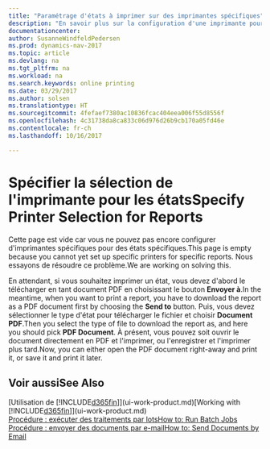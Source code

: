 ```yaml
---
title: "Paramétrage d'états à imprimer sur des imprimantes spécifiques"
description: "En savoir plus sur la configuration d'une imprimante pour un état et l'utilisation de la fenêtre Sélections d'imprimantes."
documentationcenter: 
author: SusanneWindfeldPedersen
ms.prod: dynamics-nav-2017
ms.topic: article
ms.devlang: na
ms.tgt_pltfrm: na
ms.workload: na
ms.search.keywords: online printing
ms.date: 03/29/2017
ms.author: solsen
ms.translationtype: HT
ms.sourcegitcommit: 4fefaef7380ac10836fcac404eea006f55d8556f
ms.openlocfilehash: 4c31738da8ca833c06d976d26b9cb170a05fd46e
ms.contentlocale: fr-ch
ms.lasthandoff: 10/16/2017

---
```

# <a name="specify-printer-selection-for-reports"></a><span data-ttu-id="97ee4-103">Spécifier la sélection de l'imprimante pour les états</span><span class="sxs-lookup"><span data-stu-id="97ee4-103">Specify Printer Selection for Reports</span></span>
<span data-ttu-id="97ee4-104">Cette page est vide car vous ne pouvez pas encore configurer d'imprimantes spécifiques pour des états spécifiques.</span><span class="sxs-lookup"><span data-stu-id="97ee4-104">This page is empty because you cannot yet set up specific printers for specific reports.</span></span> <span data-ttu-id="97ee4-105">Nous essayons de résoudre ce problème.</span><span class="sxs-lookup"><span data-stu-id="97ee4-105">We are working on solving this.</span></span>

<span data-ttu-id="97ee4-106">En attendant, si vous souhaitez imprimer un état, vous devez d'abord le télécharger en tant document PDF en choisissant le bouton **Envoyer à**.</span><span class="sxs-lookup"><span data-stu-id="97ee4-106">In the meantime, when you want to print a report, you have to download the report as a PDF document first by choosing the **Send to** button.</span></span> <span data-ttu-id="97ee4-107">Puis, vous devez sélectionner le type d'état pour télécharger le fichier et choisir **Document PDF**.</span><span class="sxs-lookup"><span data-stu-id="97ee4-107">Then you select the type of file to download the report as, and here you should pick **PDF Document**.</span></span> <span data-ttu-id="97ee4-108">À présent, vous pouvez soit ouvrir le document directement en PDF et l'imprimer, ou l'enregistrer et l'imprimer plus tard.</span><span class="sxs-lookup"><span data-stu-id="97ee4-108">Now, you can either open the PDF document right-away and print it, or save it and print it later.</span></span>

<!--

You can set up reports so that they must be printed on a specific printer. The following are some uses of printer selection:

- You can print reports on special company letterhead.
- You can print reports on different paper sizes.
- You can print reports on the default printer of a specified employee.

You use the **Printer Selections** window to set different values to obtain different output. If you set a specific printer selection, then it takes precedence over a more general printer selection. For example, you can set a printer selection that has values in the **User ID**, **Report ID**, and **Printer Name** fields. This printer selection takes precedence over a printer selection that has blank entries in the **User ID** or **Report ID** fields.

The following table describes the combination of values to specify when you set up printer selections for a report.

|To                                                 |Set the following values                                             |
|---------------------------------------------------|---------------------------------------------------------------------|
|Print a report to a specific printer for all users |Specify values in the **Report ID** and **Printer Name** fields and leave the **User ID** field blank.|
|Print all reports to a specific printer for a specific user|Specify values in the **User ID** and **Printer Name** fields and leave the **Report ID** field blank.|
|Set the default printer for all reports|Specify a value in the **Printer Name** field and leave the **User ID** and **Report ID** fields blank.|
|Print a specific report to the user’s default printer|Specify a value in the **Report ID** field and leave the **Printer Name** and **User ID** fields blank.|
|Print a specific report to a specific printer for a specific user|Specify values in all three fields.|
-->

## <a name="see-also"></a><span data-ttu-id="97ee4-109">Voir aussi</span><span class="sxs-lookup"><span data-stu-id="97ee4-109">See Also</span></span>
<span data-ttu-id="97ee4-110">[Utilisation de [!INCLUDE[d365fin](includes/d365fin_md.md)]](ui-work-product.md)</span><span class="sxs-lookup"><span data-stu-id="97ee4-110">[Working with [!INCLUDE[d365fin](includes/d365fin_md.md)]](ui-work-product.md)</span></span>  
[<span data-ttu-id="97ee4-111">Procédure : exécuter des traitements par lots</span><span class="sxs-lookup"><span data-stu-id="97ee4-111">How to: Run Batch Jobs</span></span>](ui-how-run-batch-jobs.md)  
[<span data-ttu-id="97ee4-112">Procédure : envoyer des documents par e-mail</span><span class="sxs-lookup"><span data-stu-id="97ee4-112">How to: Send Documents by Email</span></span>](ui-how-send-documents-email.md)  

